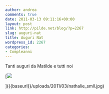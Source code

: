 ```yaml
---
author: andrea
comments: true
date: 2011-03-13 09:11:16+00:00
layout: post
link: http://pilde.net/blog/?p=2267
slug: auguri-nat
title: Auguri Nat
wordpress_id: 2267
categories:
- Compleanni
---
```


Tanti auguri da Matilde e tutti noi

[![]({{baseurl}}/uploads/2011/03/nathalie_smll.jpg)


]({{baseurl}}/uploads/2011/03/nathalie_smll.jpg)



